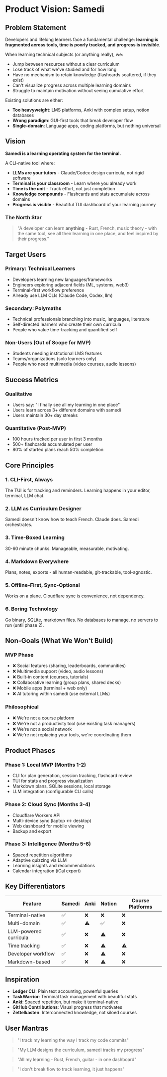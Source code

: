 # Product Vision: Samedi

## Problem Statement

Developers and lifelong learners face a fundamental challenge: **learning is fragmented across tools, time is poorly tracked, and progress is invisible**.

When learning technical subjects (or anything really), we:
- Jump between resources without a clear curriculum
- Lose track of what we've studied and for how long
- Have no mechanism to retain knowledge (flashcards scattered, if they exist)
- Can't visualize progress across multiple learning domains
- Struggle to maintain motivation without seeing cumulative effort

Existing solutions are either:
- **Too heavyweight**: LMS platforms, Anki with complex setup, notion databases
- **Wrong paradigm**: GUI-first tools that break developer flow
- **Single-domain**: Language apps, coding platforms, but nothing universal

## Vision

**Samedi is a learning operating system for the terminal.**

A CLI-native tool where:
- **LLMs are your tutors** - Claude/Codex design curricula, not rigid software
- **Terminal is your classroom** - Learn where you already work
- **Time is the unit** - Track effort, not just completion
- **Knowledge compounds** - Flashcards and stats accumulate across domains
- **Progress is visible** - Beautiful TUI dashboard of your learning journey

### The North Star

> "A developer can learn **anything** - Rust, French, music theory - with the same tool, see all their learning in one place, and feel inspired by their progress."

## Target Users

### Primary: Technical Learners
- Developers learning new languages/frameworks
- Engineers exploring adjacent fields (ML, systems, web3)
- Terminal-first workflow preference
- Already use LLM CLIs (Claude Code, Codex, llm)

### Secondary: Polymaths
- Technical professionals branching into music, languages, literature
- Self-directed learners who create their own curricula
- People who value time-tracking and quantified self

### Non-Users (Out of Scope for MVP)
- Students needing institutional LMS features
- Teams/organizations (solo learners only)
- People who need multimedia (video courses, audio lessons)

## Success Metrics

### Qualitative
- Users say: "I finally see all my learning in one place"
- Users learn across 3+ different domains with samedi
- Users maintain 30+ day streaks

### Quantitative (Post-MVP)
- 100 hours tracked per user in first 3 months
- 500+ flashcards accumulated per user
- 80% of started plans reach 50% completion

## Core Principles

### 1. **CLI-First, Always**
The TUI is for tracking and reminders. Learning happens in your editor, terminal, LLM chat.

### 2. **LLM as Curriculum Designer**
Samedi doesn't know how to teach French. Claude does. Samedi orchestrates.

### 3. **Time-Boxed Learning**
30-60 minute chunks. Manageable, measurable, motivating.

### 4. **Markdown Everywhere**
Plans, notes, exports - all human-readable, git-trackable, tool-agnostic.

### 5. **Offline-First, Sync-Optional**
Works on a plane. Cloudflare sync is convenience, not dependency.

### 6. **Boring Technology**
Go binary, SQLite, markdown files. No databases to manage, no servers to run (until phase 2).

## Non-Goals (What We Won't Build)

### MVP Phase
- ❌ Social features (sharing, leaderboards, communities)
- ❌ Multimedia support (video, audio lessons)
- ❌ Built-in content (courses, tutorials)
- ❌ Collaborative learning (group plans, shared decks)
- ❌ Mobile apps (terminal + web only)
- ❌ AI tutoring within samedi (use external LLMs)

### Philosophical
- ❌ We're not a course platform
- ❌ We're not a productivity tool (use existing task managers)
- ❌ We're not a social network
- ❌ We're not replacing your tools, we're coordinating them

## Product Phases

### Phase 1: Local MVP (Months 1-2)
- CLI for plan generation, session tracking, flashcard review
- TUI for stats and progress visualization
- Markdown plans, SQLite sessions, local storage
- LLM integration (configurable CLI calls)

### Phase 2: Cloud Sync (Months 3-4)
- Cloudflare Workers API
- Multi-device sync (laptop ↔ desktop)
- Web dashboard for mobile viewing
- Backup and export

### Phase 3: Intelligence (Months 5-6)
- Spaced repetition algorithms
- Adaptive quizzing via LLM
- Learning insights and recommendations
- Calendar integration (iCal export)

## Key Differentiators

| Feature | Samedi | Anki | Notion | Course Platforms |
|---------|--------|------|--------|------------------|
| Terminal-native | ✅ | ❌ | ❌ | ❌ |
| Multi-domain | ✅ | ⚠️ | ✅ | ❌ |
| LLM-powered curricula | ✅ | ❌ | ⚠️ | ❌ |
| Time tracking | ✅ | ❌ | ⚠️ | ⚠️ |
| Developer workflow | ✅ | ❌ | ⚠️ | ❌ |
| Markdown-based | ✅ | ❌ | ⚠️ | ❌ |

## Inspiration

- **Ledger CLI**: Plain text accounting, powerful queries
- **TaskWarrior**: Terminal task management with beautiful stats
- **Anki**: Spaced repetition, but make it terminal-native
- **GitHub Contributions**: Visual progress that motivates
- **Zettelkasten**: Interconnected knowledge, not siloed courses

## User Mantras

> "I track my learning the way I track my code commits"

> "My LLM designs the curriculum, samedi tracks my progress"

> "All my learning - Rust, French, guitar - in one dashboard"

> "I don't break flow to track learning, it just happens"
